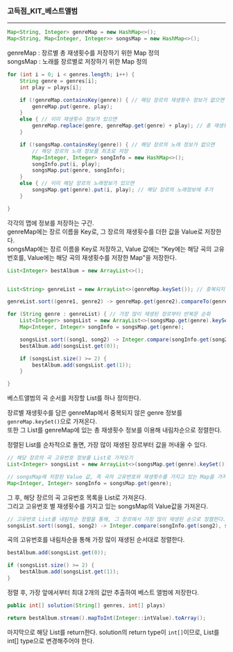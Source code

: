 ### 고득점_KIT_베스트앨범

----
```java
Map<String, Integer> genreMap = new HashMap<>();
Map<String, Map<Integer, Integer>> songsMap = new HashMap<>();
```
genreMap : 장르별 총 재생횟수를 저장하기 위한 Map 정의 <br>
songsMap : 노래를 장르별로 저장하기 위한 Map 정의

```java
for (int i = 0; i < genres.length; i++) {
    String genre = genres[i];
    int play = plays[i];

    if (!genreMap.containsKey(genre)) { // 해당 장르의 재생횟수 정보가 없으면
        genreMap.put(genre, play);
    }
    else { // 이미 재생횟수 정보가 있으면
        genreMap.replace(genre, genreMap.get(genre) + play); // 총 재생횟수를 계산
    }

    if (!songsMap.containsKey(genre)) { // 해당 장르의 노래 정보가 없으면
        // 해당 장르의 노래 정보를 최초로 저장
        Map<Integer, Integer> songInfo = new HashMap<>();
        songInfo.put(i, play); 
        songsMap.put(genre, songInfo);
    }
    else { // 이미 해당 장르의 노래정보가 있으면
        songsMap.get(genre).put(i, play); // 해당 장르의 노래정보에 추가
    }

}
```
각각의 맵에 정보를 저장하는 구간. <br>
genreMap에는 장르 이름을 Key로, 그 장르의 재생횟수를 더한 값을 Value로 저장한다. <br>
songsMap에는 장르 이름을 Key로 저장하고, Value 값에는 "Key에는 해당 곡의 고유 번호를, Value에는 해당 곡의 재생횟수를 저장한 Map"을 저장한다. <br>

```java
List<Integer> bestAlbum = new ArrayList<>();


List<String> genreList = new ArrayList<>(genreMap.keySet()); // 중복되지 않은 genre 정보 가져오기

genreList.sort((genre1, genre2) -> genreMap.get(genre2).compareTo(genreMap.get(genre1))); // 내림차순 정렬

for (String genre : genreList) { // 가장 많이 재생된 장르부터 반복문 순회
    List<Integer> songsList = new ArrayList<>(songsMap.get(genre).keySet());
    Map<Integer, Integer> songInfo = songsMap.get(genre);

    songsList.sort((song1, song2) -> Integer.compare(songInfo.get(song2), songInfo.get(song1)));
    bestAlbum.add(songsList.get(0));

    if (songsList.size() >= 2) {
        bestAlbum.add(songsList.get(1));
    }

}
```

베스트앨범의 곡 순서를 저장할 List를 하나 정의한다. <br>

장르별 재생횟수를 담은 genreMap에서 중복되지 않은 genre 정보를 `genreMap.keySet()`으로 가져온다. <br>
또한 그 List를 genreMap에 있는 총 재생횟수 정보를 이용해 내림차순으로 정렬한다. <br>

정렬된 List를 순차적으로 돌면, 가장 많이 재생된 장르부터 값을 꺼내올 수 있다. <br>

```java
// 해당 장르의 곡 고유번호 정보를 List로 가져오기
List<Integer> songsList = new ArrayList<>(songsMap.get(genre).keySet()); 

// songsMap에 저장된 Value 값, 즉 곡의 고유번호와 재생횟수를 가지고 있는 Map을 가져온다.
Map<Integer, Integer> songInfo = songsMap.get(genre); 
```
그 후, 해당 장르의 곡 고유번호 목록을 List로 가져온다. <br>
그리고 고유번호 별 재생횟수를 가지고 있는 songsMap의 Value값을 가져온다. <br>

```java
// 고유번호 List를 내림차순 정렬을 통해, 그 장르에서 가장 많이 재생된 순으로 정렬한다.
songsList.sort((song1, song2) -> Integer.compare(songInfo.get(song2), songInfo.get(song1)));
```

곡의 고유번호를 내림차순을 통해 가장 많이 재생된 순서대로 정렬한다.

```java
bestAlbum.add(songsList.get(0));

if (songsList.size() >= 2) {
    bestAlbum.add(songsList.get(1));
}
```

정렬 후, 가장 앞에서부터 최대 2개의 값만 추출하여 베스트 앨범에 저장한다.

```java
public int[] solution(String[] genres, int[] plays)
```

```java
return bestAlbum.stream().mapToInt(Integer::intValue).toArray();
```

마지막으로 해당 List를 return한다. solution의 return type이 `int[]`이므로, List를 int[] type으로 변경해주어야 한다.